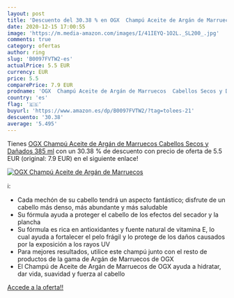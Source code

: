 ```yaml
---
layout: post
title: 'Descuento del 30.38 % en OGX  Champú Aceite de Argán de Marruecos'
date: 2020-12-15 17:00:55
image: 'https://m.media-amazon.com/images/I/41IEYQ-1O2L._SL200_.jpg'
comments: true
category: ofertas
author: ring
slug: 'B0097FVTW2-es'
actualPrice: 5.5 EUR
currency: EUR
price: 5.5
comparePrice: 7.9 EUR
prodname: 'OGX  Champú Aceite de Argán de Marruecos  Cabellos Secos y Dañados  385 ml'
country: 'es'
flag: '🇪🇸'
buyurl: 'https://www.amazon.es/dp/B0097FVTW2/?tag=tolees-21'
descuento: '30.38'
average: '5.495'
---
```


Tienes [OGX  Champú Aceite de Argán de Marruecos  Cabellos Secos y Dañados  385 ml](https://www.amazon.es/dp/B0097FVTW2/?tag=tolees-21) con un 30.38 % de descuento con precio de oferta de 5.5 EUR (original: 7.9 EUR) en el siguiente enlace!

[![OGX  Champú Aceite de Argán de Marruecos](https://m.media-amazon.com/images/I/41IEYQ-1O2L._SL200_.jpg)](https://www.amazon.es/dp/B0097FVTW2/?tag=tolees-21)

ℹ️:

- Cada mechón de su cabello tendrá un aspecto fantástico; disfrute de un cabello más denso, más abundante y más saludable
- Su fórmula ayuda a proteger el cabello de los efectos del secador y la plancha
- Su fórmula es rica en antioxidantes y fuente natural de vitamina E, lo cual ayuda a fortalecer el pelo frágil y lo protege de los daños causados por la exposición a los rayos UV
- Para mejores resultados, utilice este champú junto con el resto de productos de la gama de Argán de Marruecos de OGX
- El Champú de Aceite de Argán de Marruecos de OGX ayuda a hidratar, dar vida, suavidad y fuerza al cabello

[Accede a la oferta!!](https://www.amazon.es/dp/B0097FVTW2/?tag=tolees-21)
